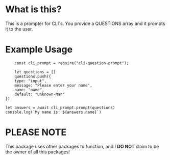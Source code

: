 # What is this?
This is a prompter for CLI`s. You provide a QUESTIONS array and it prompts it to the user.

# Example Usage
```
    const cli_prompt = require("cli-question-prompt");

    let questions = []
    questions.push({
    type: "input",
    message: "Please enter your name",
    name: "name",
    default: "Unknown-Man"
})

let answers = await cli_prompt.prompt(questions)
console.log(`My name is: ${answers.name}`)
```

# PLEASE NOTE
This package uses other packages to function, and I **DO NOT** claim to be the owner of all this packages!